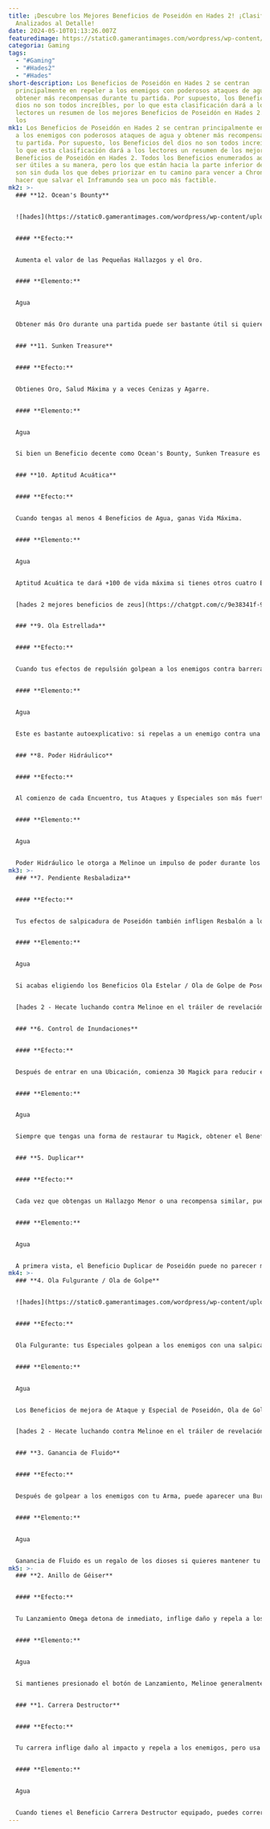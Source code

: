 ```yaml
---
title: ¡Descubre los Mejores Beneficios de Poseidón en Hades 2! ¡Clasificados y
  Analizados al Detalle!
date: 2024-05-10T01:13:26.007Z
featuredimage: https://static0.gamerantimages.com/wordpress/wp-content/uploads/wm/2024/05/hades-2-poseidon-boons-ranked-game-rant.jpg?q=70&fit=contain&w=1140&h=&dpr=1
categoria: Gaming
tags:
  - "#Gaming"
  - "#Hades2"
  - "#Hades"
short-description: Los Beneficios de Poseidón en Hades 2 se centran
  principalmente en repeler a los enemigos con poderosos ataques de agua y
  obtener más recompensas durante tu partida. Por supuesto, los Beneficios del
  dios no son todos increíbles, por lo que esta clasificación dará a los
  lectores un resumen de los mejores Beneficios de Poseidón en Hades 2. Todos
  los
mk1: Los Beneficios de Poseidón en Hades 2 se centran principalmente en repeler
  a los enemigos con poderosos ataques de agua y obtener más recompensas durante
  tu partida. Por supuesto, los Beneficios del dios no son todos increíbles, por
  lo que esta clasificación dará a los lectores un resumen de los mejores
  Beneficios de Poseidón en Hades 2. Todos los Beneficios enumerados aquí pueden
  ser útiles a su manera, pero los que están hacia la parte inferior de la lista
  son sin duda los que debes priorizar en tu camino para vencer a Chronos y
  hacer que salvar el Inframundo sea un poco más factible.
mk2: >-
  ### **12. Ocean's Bounty**


  ![hades](https://static0.gamerantimages.com/wordpress/wp-content/uploads/wm/2024/05/hades-2-poseidon-boon-pick-up.jpg?q=70&fit=crop&w=1500&dpr=1 "hades")


  #### **Efecto:**


  Aumenta el valor de las Pequeñas Hallazgos y el Oro.


  #### **Elemento:**


  Agua


  Obtener más Oro durante una partida puede ser bastante útil si quieres comprar un Beneficio útil en la tienda de Caronte. Sin embargo, los Beneficios que buscamos necesitan ser poderosos y excelentes para ayudar a Melinoe a derrotar realmente a los jefes de Hades 2, como Hecate. Hay Beneficios mucho mejores de Poseidón para elegir.


  ### **11. Sunken Treasure**


  #### **Efecto:**


  Obtienes Oro, Salud Máxima y a veces Cenizas y Agarre.


  #### **Elemento:**


  Agua


  Si bien un Beneficio decente como Ocean's Bounty, Sunken Treasure es excelente para obtener algunos recursos importantes como Cenizas y Agarre, pero no hará que Melinoe realice ataques más fuertes, razón por la cual decidimos dejar este hacia la parte inferior de la lista.


  ### **10. Aptitud Acuática**


  #### **Efecto:**


  Cuando tengas al menos 4 Beneficios de Agua, ganas Vida Máxima.


  #### **Elemento:**


  Agua


  Aptitud Acuática te dará +100 de vida máxima si tienes otros cuatro Beneficios basados en Agua. Esta será una buena opción si planeas utilizar los otros Beneficios de Poseidón durante una partida, maximizando la resistencia de Melinoe. Durar más tiempo durante una dura pelea contra un jefe es ciertamente una ventaja agradable. Sin embargo, si estás usando una combinación de otros Beneficios con los de Poseidón para obtener una buena construcción, podría valer la pena omitir este.


  [hades 2 mejores beneficios de zeus](https://chatgpt.com/c/9e38341f-9c41-4997-be43-86a92e62a9a0#)


  ### **9. Ola Estrellada**


  #### **Efecto:**


  Cuando tus efectos de repulsión golpean a los enemigos contra barreras, crea una explosión en el área.


  #### **Elemento:**


  Agua


  Este es bastante autoexplicativo: si repelas a un enemigo contra una barrera usando uno de los Beneficios de repulsión de Poseidón, se creará una explosión que dañará a otros enemigos cercanos.


  ### **8. Poder Hidráulico**


  #### **Efecto:**


  Al comienzo de cada Encuentro, tus Ataques y Especiales son más fuertes durante 10 segundos.


  #### **Elemento:**


  Agua


  Poder Hidráulico le otorga a Melinoe un impulso de poder durante los primeros segundos después de entrar en una nueva habitación, lo que facilita mucho la eliminación de muchos enemigos en poco tiempo. Podrás atravesar el área un poco más rápido y evitar que Melinoe reciba golpes adicionales ya que habrá menos enemigos alrededor. No es el Beneficio más útil para derrotar a los jefes, ya que esas peleas durarán un par de minutos y Melinoe perderá el impulso rápidamente. Sin embargo, no es una mala elección para cualquiera que busque una pequeña ventaja para cada Encuentro.
mk3: >-
  ### **7. Pendiente Resbaladiza**


  #### **Efecto:**


  Tus efectos de salpicadura de Poseidón también infligen Resbalón a los enemigos.


  #### **Elemento:**


  Agua


  Si acabas eligiendo los Beneficios Ola Estelar / Ola de Golpe de Poseidón, de los que hablaremos más adelante en la lista, podrás repeler a los enemigos usando efectos de salpicadura. Y si eliges el Beneficio Pendiente Resbaladiza, los efectos de la salpicadura también infligirán la Maldición de Resbalón a los enemigos, causándoles más daño. Hacer más daño siempre es algo bueno.


  [hades 2 - Hecate luchando contra Melinoe en el tráiler de revelación](https://chatgpt.com/c/9e38341f-9c41-4997-be43-86a92e62a9a0#)


  ### **6. Control de Inundaciones**


  #### **Efecto:**


  Después de entrar en una Ubicación, comienza 30 Magick para reducir el daño.


  #### **Elemento:**


  Agua


  Siempre que tengas una forma de restaurar tu Magick, obtener el Beneficio Control de Inundaciones de Poseidón es una opción sólida. Cada vez que ingreses a una nueva habitación, se quitarán 30 Magick de tu total general para reducir la cantidad de daño que Melinoe recibe de los enemigos, incluidos los jefes. Y cuanto más actualices el Beneficio, menos daño recibirá.


  ### **5. Duplicar**


  #### **Efecto:**


  Cada vez que obtengas un Hallazgo Menor o una recompensa similar, puede aparecer una copia.


  #### **Elemento:**


  Agua


  A primera vista, el Beneficio Duplicar de Poseidón puede no parecer muy emocionante, pero cuando puedes duplicar tus Pomos de Poder, monedas de oro y otros objetos que encuentres durante una carrera, es más de lo que parece.
mk4: >-
  ### **4. Ola Fulgurante / Ola de Golpe**


  ![hades](https://static0.gamerantimages.com/wordpress/wp-content/uploads/2024/05/hades-2-hecate-fighting-melinoe-from-reveal-trailer.jpg?q=70&fit=crop&w=1500&dpr=1 "hades")


  #### **Efecto:**


  Ola Fulgurante: tus Especiales golpean a los enemigos con una salpicadura que repela a otros enemigos. Ola de Golpe: tus Ataques golpean a los enemigos con una salpicadura que repela a otros enemigos.


  #### **Elemento:**


  Agua


  Los Beneficios de mejora de Ataque y Especial de Poseidón, Ola de Golpe y Ola Fulgurante, son definitivamente elecciones seguras para aumentar el poder de tu arma. Los Beneficios elementales de Agua golpearán a los enemigos con una salpicadura que los repelerá, es un Beneficio útil para alejar a los enemigos de Melinoe, creando un espacio seguro para retirarse.


  [hades 2 - Hecate luchando contra Melinoe en el tráiler de revelación](https://chatgpt.com/c/9e38341f-9c41-4997-be43-86a92e62a9a0#)


  ### **3. Ganancia de Fluido**


  #### **Efecto:**


  Después de golpear a los enemigos con tu Arma, puede aparecer una Burbuja Espiritual.


  #### **Elemento:**


  Agua


  Ganancia de Fluido es un regalo de los dioses si quieres mantener tu medidor de Magick lo más alto posible. Combinando Ganancia de Fluido con algo como Carrera Destructor, el Beneficio número 1 de esta lista, puedes desgarrar y destrozar a los monstruos más rápido de lo que pueden aparecer. Cada vez que golpeas a un enemigo con tu arma, hay una posibilidad de que aparezca una Burbuja Espiritual que restaura Magick durante un Encuentro. Tener la burbuja cerca asegurará que puedas seguir usando los Ataques Omega y Especiales sin temor a quedarte sin Magick.
mk5: >-
  ### **2. Anillo de Géiser**


  #### **Efecto:**


  Tu Lanzamiento Omega detona de inmediato, inflige daño y repela a los enemigos.


  #### **Elemento:**


  Agua


  Si mantienes presionado el botón de Lanzamiento, Melinoe generalmente invocará un círculo que inflige daño a los enemigos dentro de él después de unos segundos, pero con el Anillo de Géiser, el Lanzamiento mejorado infligirá daño de inmediato, repeliendo a los enemigos. Si no te gusta esperar a que se active el daño del Lanzamiento Omega, este es un Beneficio fantástico para ti. Si comienzas a ser rodeado por enemigos, un Lanzamiento rápido con Anillo de Géiser los eliminará rápidamente.


  ### **1. Carrera Destructor**


  #### **Efecto:**


  Tu carrera inflige daño al impacto y repela a los enemigos, pero usa 5 Magick por golpe.


  #### **Elemento:**


  Agua


  Cuando tienes el Beneficio Carrera Destructor equipado, puedes correr rápidamente por los calabozos e infligir daño a cualquier enemigo en tu camino, repeliéndolos en el proceso. Este es un Beneficio fantástico para el control de multitudes, especialmente cuando los enemigos están un poco debilitados. Sin embargo, incluso en encuentros difíciles, puedes huir fácilmente del peligro mientras también infliges un daño bastante poderoso a los que te rodean. La única desventaja de Carrera Destructor es que consumirá el Magick de Melinoe cada vez que golpees a alguien con la habilidad. Sin embargo, combinar esto con un Beneficio de restauración de Magick hará maravillas para acercarte a Chronos.
---
```


